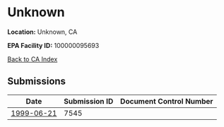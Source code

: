 # Unknown

**Location:** Unknown, CA

**EPA Facility ID:** 100000095693

[Back to CA Index](../../index.md)

## Submissions

| Date | Submission ID | Document Control Number |
|------|--------------|-------------------------|
| [1999-06-21](submissions/7545.md) | 7545 |  |
